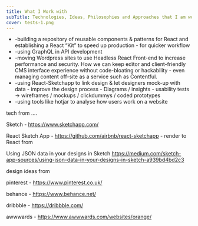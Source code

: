 ```yaml
---
title: What I Work with
subTitle: Technologies, Ideas, Philosophies and Approaches that I am working with...
cover: tests-1.png
---
```



* -building a repository of reusable components & patterns for React and establishing a React “Kit” to speed up production - for quicker workflow
* -using GraphQL in API development 
* -moving Wordpress sites to use Headless React Front-end to increase performance and security. How we can keep editor and client-friendly CMS interface experience without code-bloating or hackability - even managing content off-site as a service such as Contentful.
* -using React-Sketchapp to link design & let designers mock-up with data - improve the design process - Diagrams / insights  - usability tests -> wireframes / mockups / clickdummys / coded prototypes
* -using tools like hotjar to analyse how users work on a website


tech from ....

Sketch - https://www.sketchapp.com/

React Sketch App - https://github.com/airbnb/react-sketchapp - render to React from 

Using JSON data in your designs in Sketch https://medium.com/sketch-app-sources/using-json-data-in-your-designs-in-sketch-a939bd4bd2c3

design ideas from 


pinterest - https://www.pinterest.co.uk/

behance - https://www.behance.net/

dribbble - https://dribbble.com/

awwwards - https://www.awwwards.com/websites/orange/